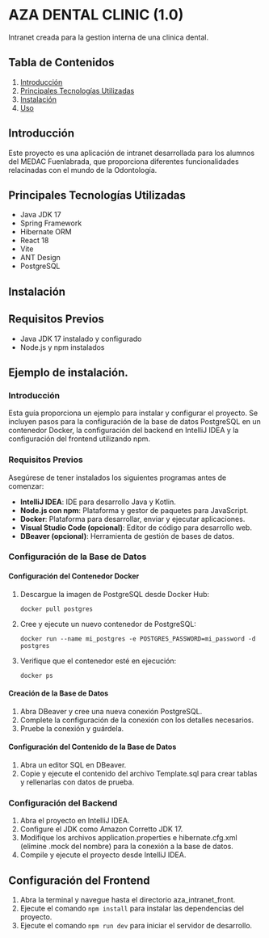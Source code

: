 # AZA DENTAL CLINIC (1.0)

Intranet creada para la gestion interna de una clinica dental.

## Tabla de Contenidos

1. [Introducción](#introducción)
2. [Principales Tecnologías Utilizadas](#principales-tecnologías-utilizadas)
3. [Instalación](#instalación)
4. [Uso](#uso)


## Introducción

Este proyecto es una aplicación de intranet desarrollada para los alumnos del MEDAC Fuenlabrada, que proporciona diferentes funcionalidades relacinadas con el mundo de la Odontología.

## Principales Tecnologías Utilizadas
- Java JDK 17
- Spring Framework
- Hibernate ORM
- React 18
- Vite
- ANT Design
- PostgreSQL

## Instalación

## Requisitos Previos
- Java JDK 17 instalado y configurado
- Node.js y npm instalados

## Ejemplo de instalación.

### Introducción
Esta guía proporciona un ejemplo para instalar y configurar el proyecto. Se incluyen pasos para la configuración de la base de datos PostgreSQL en un contenedor Docker, la configuración del backend en IntelliJ IDEA y la configuración del frontend utilizando npm.

### Requisitos Previos
Asegúrese de tener instalados los siguientes programas antes de comenzar:
- **IntelliJ IDEA**: IDE para desarrollo Java y Kotlin.
- **Node.js con npm**: Plataforma y gestor de paquetes para JavaScript.
- **Docker**: Plataforma para desarrollar, enviar y ejecutar aplicaciones.
- **Visual Studio Code (opcional)**: Editor de código para desarrollo web.
- **DBeaver (opcional)**: Herramienta de gestión de bases de datos.

### Configuración de la Base de Datos
#### Configuración del Contenedor Docker
1. Descargue la imagen de PostgreSQL desde Docker Hub:
    ```
    docker pull postgres
    ```
2. Cree y ejecute un nuevo contenedor de PostgreSQL:
    ```
    docker run --name mi_postgres -e POSTGRES_PASSWORD=mi_password -d postgres
    ```
3. Verifique que el contenedor esté en ejecución:
    ```
    docker ps
    ```

#### Creación de la Base de Datos
1. Abra DBeaver y cree una nueva conexión PostgreSQL.
2. Complete la configuración de la conexión con los detalles necesarios.
3. Pruebe la conexión y guárdela.

#### Configuración del Contenido de la Base de Datos
1. Abra un editor SQL en DBeaver.
2. Copie y ejecute el contenido del archivo Template.sql para crear tablas y rellenarlas con datos de prueba.

### Configuración del Backend
1. Abra el proyecto en IntelliJ IDEA.
2. Configure el JDK como Amazon Corretto JDK 17.
3. Modifique los archivos application.properties e hibernate.cfg.xml (elimine .mock del nombre) para la conexión a la base de datos.
4. Compile y ejecute el proyecto desde IntelliJ IDEA.

## Configuración del Frontend
1. Abra la terminal y navegue hasta el directorio aza_intranet_front.
2. Ejecute el comando `npm install` para instalar las dependencias del proyecto.
3. Ejecute el comando `npm run dev` para iniciar el servidor de desarrollo.

